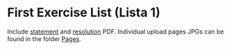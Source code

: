 # First Exercise List (Lista 1)

Include [statement]() and [resolution](https://github.com/JoaoPCalazans/Ondas-e-Linhas/blob/main/Lista%201/Lista%201.pdf) PDF. Individual upload pages JPGs can be found in the folder [Pages]().

